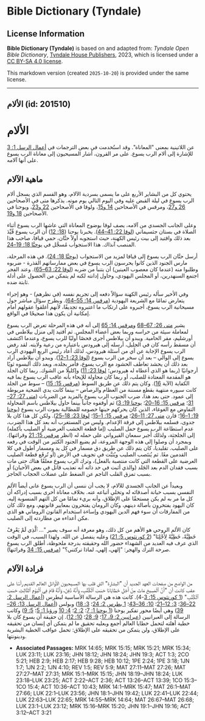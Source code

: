# Bible Dictionary (Tyndale)

## License Information

**Bible Dictionary (Tyndale)** is based on and adapted from: _Tyndale Open Bible Dictionary_, [Tyndale House Publishers](https://tyndaleopenresources.com/), 2023, which is licensed under a [CC BY-SA 4.0 license](https://creativecommons.org/licenses/by-sa/4.0/legalcode.en).

This markdown version (created `2025-10-20`) is provided under the same license.



--------------------------------

## الألام (id: 201510)

الألام
======

عن اللاتينية بمعنى "المعاناة". وقد استُخدمت في بعض الترجمات في [أعمال الرسل 1: 3](https://ref.ly/Acts1:3) للإشارة إلى ألام الرب يسوع. على مر القرون، أشار المسيحيون إلى معاناة الرب يسوع على أنها آلامه.

ماهية الآلام
------------

يحتوي كل من البشاير الأربع على ما يسمى بسردية الآلام، وهو القسم الذي يسجل ألام الرب يسوع في ليلة القبض عليه وفي اليوم التالي يوم موته. يذكرها متى في الأصحاحين [26 و27](https://ref.ly/Matt26:1-Matt27:66)، ومرقس في الأصحاحين [14 و15](https://ref.ly/Mark14:1-Mark15:47)، ولوقا في الأصحاحين [22 و23](https://ref.ly/Luke22:1-Luke23:56)، ويوحنا في الأصحاحين [18 و19](https://ref.ly/John18:1-John19:42).

وعلى الجانب الجسدي من آلامه، يصف لوقا بوضوح المعاناة التي عاشها الرب يسوع أثناء الصلاة في بستان جثسيماني ([لوقا 22: 41–44](https://ref.ly/Luke22:41-Luke22:44)). يخبرنا يوحنا ([18: 12](https://ref.ly/John18:12)) أن الرب يسوع قُيِّدَ بعد ذلك واقتيد إلى بيت رئيس الكهنة، حيث استجوبه أولاً حنَّان، حمي قيافا، صاحب هذا المنصب آنذاك. هذا الاستجواب مُسجَّل في [يوحنَّا 18: 19–24](https://ref.ly/John18:19-John18:24).

أرسل حنَّان الرب يسوع إلى قيافا لمزيد من الاستجواب ([يوحنَّا 18: 24](https://ref.ly/John18:24)). في هذه المرحلة، مارس الجنود الذين كانوا يحرسون الرب يسوع في بعض ممارساتهم القذرة \- ضربوه وطلبوا منه (عندما كان معصوب العينين) أن يتنبأ من ضربه ([لوقا 22: 63–65](https://ref.ly/Luke22:63-Luke22:65)). وعند الفجر اجتمع السنهدرين، أو المجلس اليهودي، وحاول إدانته لكنه لم يتمكن من الحصول على أدلة ثابتة ضده.

وفي الأخير سأله رئيس الكهنة سؤالاً دفعه إلى تجريم نفسه (في نظرهم) \- وهو إجراء يتعارض تمامًا مع الشريعة اليهودية ([مرقس 14: 55–64](https://ref.ly/Mark14:55-Mark14:64)). وبطرح سؤال مباشر حول مسيحانية الرب يسوع، أجبروه على ارتكاب ما اعتبروه تجديفًا، لأنهم أغلقوا عقولهم أمام إمكانية أن يكون هذا صحيحًا في الواقع.

يشير [متى 26: 67–68](https://ref.ly/Matt26:67-Matt26:68) و[مرقس 14: 65](https://ref.ly/Mark14:65) إلى أنه في هذه المرحلة تعرض الرب يسوع لمعاملة سيئة من حراسه وربما بعض أعضاء المجلس. ثم اُقتيد إلى منزل بيلاطس في أورشليم، مقر الحامية. ويبدو أن بيلاطس أجرى فحصًا أوليًا للرب يسوع، وعندما اكتشف أن مسقط رأسه كان في الجليل، أرسله إلى هيرودس باعتباره من رعية ولايته. لقد رفض الرب يسوع الإجابة عن أي من أسئلة هيرودس، لذلك أعاد رئيس الربع اليهودي الرب يسوع إلى الوالي – بعد أن سخر من الرب يسوع ([لوقا 23: 1–12](https://ref.ly/Luke23:1-Luke23:12)). ويبدو أن بيلاطس أراد بعد ذلك أن يحشد تعاطف الحشود مع الرب يسوع، فأمر بجلده، وبعد ذلك ألبسوه ثوبًا أرجوانيًا (ربما هو الذي أعطاه له هيرودس؛ [لوقا 23: 11](https://ref.ly/Luke23:11)) وإكليلًا من الشوك. ربما كان الجلد هو المقدمة المعتادة للصلب، أو ربما كان محاولة للإيحاء بأنه عاقب الرب يسوع بما فيه الكفاية (الآية [16](https://ref.ly/Luke23:16)). وكان يتم ذلك عن طريق السوط ([مرقس 15: 15](https://ref.ly/Mark15:15)) – سوط من الجلد كانت سيوره منتهية بقطع مسننة من العظام والرصاص – بينما كانت يدي الضحية مربوطة إلى عمود. حتى بعد هذا، ضرب الجنوب الرب يسوع بالمزيد من الضربات ([متى 27: 27–31](https://ref.ly/Matt27:27-Matt27:31)؛ [مرقس 15: 16–20](https://ref.ly/Mark15:16-Mark15:20)؛ [يوحنا 19: 3](https://ref.ly/John19:3)) ثم أوقفوه جانباً بينما حاول بيلاطس باسم المحاولة التفاوض مع الغوغاء، الذين كان يحركهم حينها خصومه للمطالبة بموت الرب يسوع ([يوحنا 19: 1–16](https://ref.ly/John19:1-John19:16)؛ قارن [متى 27: 11–26](https://ref.ly/Matt27:11-Matt27:26)؛ [مرقس 15: 1–15](https://ref.ly/Mark15:1-Mark15:15)؛ [لوقا 23: 18–25](https://ref.ly/Luke23:18-Luke23:25)). ولكن كل هذا كان بلا جدوى، فسلمه بيلاطس إلى فرقة الإعدام. وليس من المستغرب أنه بعد كل هذا الضرب، عدم استطاعة الرب يسوع حمل الصليب (إما قطعة الخشب العرضية أو الصليب بأكمله) إلى الجلجثة، ولذلك أُجبر سمعان القيرواني على حمله له (انظر [مرقس 15: 21](https://ref.ly/Mark15:21) وقرائنها). وبمجرد أن وصلوا إلى هذه الوجهة المروعة، لم يضيع الجنود الكثير من الوقت في رفعه على الصليب. تقليديا، كان يتم ذلك عن طريق دق مسمار في كل يد ومسمار أطول في كلا القدمين معًا. ثم يُنتَصب الصليب ويُثبَّت في تجويف في الأرض (أو تُرفَع قطعة الصليب العرضية على القطعة التي كانت منتصبة بالفعل)، وترك الرب يسوع معلقًا هناك حتى مات بسبب فقدان الدم بعد الجَلد (والذي أثبت في حد ذاته أنه تعذيب قاتل في بعض الأحيان) أو بسبب تمزق القلب الناجم عن الضغط على عضلات الحجاب الحاجز.

وبعيداً عن الجانب الجسدي للآلام، لا يجب أن ننسى أن الرب يسوع عانى أيضاً الألم النفسي بسبب خيانة أصدقائه له وتخلي أتباعه عنه. بخلاف معاناة أخرى بسبب إدراكه أن كل ما مر به لم يكن مستحقًا على الإطلاق، وأنه بريء تمامًا من كل التهم المنسوبة إليه. كان اليهود يفتخرون بأصالة دينهم، وكان الرومان يفتخرون بمعايير قانونهم، ومع ذلك كان من المفارقات أن سوء فهم الدين اليهودي وإساءة استخدام القانون الروماني هو الذي مكن أعداءه من مطاردته إلى الصليب.

كان الألم الروحي هو الأهم من كل ذلك، وهو معرفة أنه سوف يصير "... ٱلَّذِي لَمْ يَعْرِفْ خَطِيَّةً، خَطِيَّةً لِأَجْلِنَا" ([2 كورنثوس 5: 21](https://ref.ly/2Cor5:21)) وعليه ينفصل عن الله. ولهذا السبب، في الوقت الذي عرف فيه العديد من الشهداء حضور الله وحقيقته بدرجة ملحوظة، أطلق الرب يسوع صرخة الترك والهجر: "إلهي، إلهي، لماذا تركتني؟" ([مرقس 15: 34](https://ref.ly/Mark15:34) وقرائنها).

فرادة الآلام
------------

من الواضح من صفحات العهد الجديد أن "البشارة" التي قلب بها المسيحيون الأوائل العالم القديم رأسًا على عقب كانت أن "أَنَّ ٱلْمَسِيحَ مَاتَ مِنْ أَجْلِ خَطَايَانَا حَسَبَ ٱلْكُتُبِ، وَأَنَّهُ دُفِنَ، وَأَنَّهُ قَامَ فِي ٱلْيَوْمِ ٱلثَّالِثِ حَسَبَ ٱلْكُتُبِ" ([1 كورنثوس 15: 3](https://ref.ly/1Cor15:3)\-4\). كانت هذه هي الرسالة الأساسية لبطرس ([أعمال الرسل 2: 22–36](https://ref.ly/Acts2:22-Acts2:36)؛ [3: 12–21](https://ref.ly/Acts3:12-Acts3:21)؛ [10: 36–43](https://ref.ly/Acts10:36-Acts10:43)؛ [1 بطرس 2: 24](https://ref.ly/1Pet2:24)؛ [3: 18](https://ref.ly/1Pet3:18)) وبولس ([أعمال الرسل 13: 26–39](https://ref.ly/Acts13:26-Acts13:39)) وهي أيضًا محور تفكير يوحنا ([1 يوحنا 1: 7](https://ref.ly/1John1:7)؛ [2: 2](https://ref.ly/1John2:2)؛ [4: 10](https://ref.ly/1John4:10) و[رؤيا 1: 5](https://ref.ly/Rev1:5)؛ [5: 9](https://ref.ly/Rev5:9)) وكاتب الرسالة إلى العبرانيين ([عبرانيين 2: 9، 17](https://ref.ly/Heb2:9)؛ [9: 28](https://ref.ly/Heb9:28)؛ [10: 12](https://ref.ly/Heb10:12)). إن حقيقة أن يسوع كان بلا خطية أهلته لتحمل خطايا العالم أجمع وبعليه تحقيق ما لم يتمكن أي إنسان من تحقيقه على الإطلاق، ولن يتمكن من تحقيقه على الإطلاق: تحمل عواقب الخطية البشرية ودينونتها.

* **Associated Passages:** MRK 14:65; MRK 15:15; MRK 15:21; MRK 15:34; LUK 23:11; LUK 23:16; JHN 18:12; JHN 18:24; JHN 19:3; ACT 1:3; 2CO 5:21; HEB 2:9; HEB 2:17; HEB 9:28; HEB 10:12; 1PE 2:24; 1PE 3:18; 1JN 1:7; 1JN 2:2; 1JN 4:10; REV 1:5; REV 5:9; MAT 27:11–MAT 27:26; MAT 27:27–MAT 27:31; MRK 15:1–MRK 15:15; JHN 18:19–JHN 18:24; LUK 23:18–LUK 23:25; ACT 2:22–ACT 2:36; ACT 13:26–ACT 13:39; 1CO 15:3–1CO 15:4; ACT 10:36–ACT 10:43; MRK 14:1–MRK 15:47; MAT 26:1–MAT 27:66; LUK 22:1–LUK 23:56; JHN 18:1–JHN 19:42; LUK 22:41–LUK 22:44; LUK 22:63–LUK 22:65; MRK 14:55–MRK 14:64; MAT 26:67–MAT 26:68; LUK 23:1–LUK 23:12; MRK 15:16–MRK 15:20; JHN 19:1–JHN 19:16; ACT 3:12–ACT 3:21

